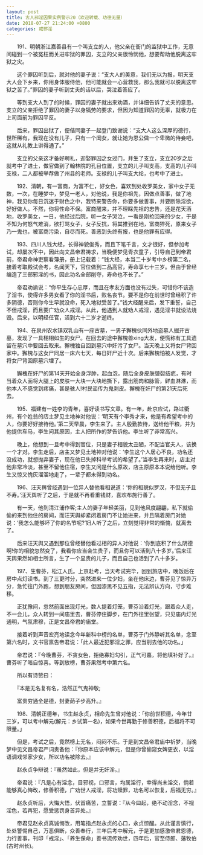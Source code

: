 ```yaml
---
layout: post
title: 古人邪淫因果实例警示20（欢迎转载、功德无量）
date: 2018-07-27 21:24:00 +0800
categories: 戒邪淫
---
```


　　191、明朝浙江嘉善县有一个叫支立的人，他父亲在衙门的监狱中工作，无意间碰到一个被冤枉而关进牢狱的罪囚，支立的父亲很怜悯他，想要帮助他脱离这牢狱之灾。
　　这个罪囚听到后，就对他的妻子说：“支大人的美意，我们无以为报，明天支大人会下乡来，你用身体服侍他，他可能就会一心营救我，那么我就可以脱离这牢狱之苦了。”罪囚的妻子听到丈夫的话以后，哭泣着答应了。
　　等到支大人到了的时候，罪囚的妻子就出来劝酒，并详细告诉了丈夫的意思。支立的父亲拒绝了罪囚的妻子以身犒劳的要求，但因为知道罪囚的无辜，就极力在上司面前为罪囚平反。
　　后来，罪囚出狱了，便偕同妻子一起登门致谢说：“支大人这么深厚的德行，世所稀有，我现在没有儿子，只有一个闺女，就让她为恩公做一个卑微的侍妾吧，这就从礼教上讲得通了。”
　　支立的父亲这才备好聘礼，迎娶罪囚之女过门，并生了支立，支立20岁之后就考中了进士，做官做到了翰林院的孔目位置，支立的儿子叫支高，支高的儿子叫支禄，二人都被举荐做了州县的老师。支禄的儿子叫支大纶，也考中了进士。
　　192、清朝，有一富商，为富不仁，好女色，喜欢到处收罗美女，家中女子无数，一次，在睡梦中，梦见一老人，对他说，我是你祖先，因做点善事，做了地神，我见你每日沉迷于财色之中，我特来警告你，你要多做善事，并要断除淫欲，好好做人。不然，你将性命不保。富商醒来，并不理睬先祖的忠告，还是花天酒地，收罗美女，一日，他经过后院，听一女子哭泣，一看是刚抢回来的少女，于是不知为何怒气难消，欲打骂女子，女子反抗，将其推到在地，富商猝死，原来女子乃一鬼也，被富商污染，自尽而死。善恶到头终有报，也是他罪有应得。
　　193、四川人钱大经，长得神貌俊秀，而且下笔千言，文才很好，但参加考试，却屡次不中，因此向文昌帝君祷求，当晚便梦见青衣童子，引导自己到帝君前，帝君命神吏察看簿册，册上记载着：“钱大经，本当二十岁考中乡榜第二名，接着考取殿试会考，名闻天下，官位做到二品高官，寿命享七十三岁。但由于曾经编造了三部邪淫的书，因此功名全部削夺，寿命也不长了。”
　　帝君劝谕说：“你平生存心忠厚，而且在孝友方面也没有过失，可惜你不该造了淫书，使得许多男女看了你的淫书后，败名丧节。要不是你在前世时曾经积了许多阴德，否则你今生早就没命，死入地狱受苦了。”钱大经醒来后，发下重誓，自己不但戒淫，而且要广劝众人戒淫。从此，他遇到人就劝人戒淫，遇见淫书就设法烧毁。后来，以明经任官，活到六十二岁才逝终。
　　194、在泉州农水镇双乳山有一座古墓，一男子獬槐伙同外地盗墓人掘开古墓，发现了一具栩栩如生的女尸。在回去的途中獬槐兽xing大发，便慌称有工具遗留在墓穴中要回去取来。獬槐独自回到墓穴中奸污了女尸。当天晚上又将女尸背回家中。獬槐与这女尸同居一床六七天，每日奸尸近十次。后来獬槐怕被人发觉，才将女尸背回原墓穴埋了。
　　獬槐在奸尸的第14天开始全身浮肿，起血泡，随后全身皮肤皲裂结疤，有时当着众人面将大腿上的皮肤一大块一大块地撕下，露出筋肉和脉管，鲜血淋淋，而他本人不感觉到疼痛，甚是骇人!村民谣传为鬼剥皮。獬槐在奸尸的第21天后死去。
　　195、福建有一姓李的青年，喜好读书写文章。有一年，赴京应试，路过衢州，有个姓翁的店主梦见土地神对他说：‘明天有个李秀才来，他是有希望考中的人，你要好好接待他。’第二天早晨，李生来了。主人殷勤款待，送给他干粮，并为他提供车马，李生问其原因，主人把所作的梦告诉他。李生听了非常高兴。
　　晚上，他想到一旦考中得到官位，只是妻子相貌太丑陋，不配当官夫人，该换一个才对。李生走后，店主又梦见土地神对他说：‘李生这个人居心不良，功名还没成功，就想抛弃妻子，现在他已失掉科举考试的希望了。’当李生再来时，店主对他非常冷淡，甚至不留他住宿，李生又问是什么原故，店主原原本本说给他听。李生又惊又愧灰溜溜地走了，一辈子都未得到功名。
　　196、汪天舆曾经遇到一位异人替他看相说道：‘你的相貌似罗汉，不但无子且不寿。’汪天舆听了之后，于是就不再看重钱财，喜欢布施行善了。
　　有一天，他到清江浦作客;主人的妻子年轻美丽，见到他风度翩翩，私下就偷偷的来到他住的房间，而汪天舆却紧闭着房门不让她进来，并且隔着房门对她说：‘我怎么能够坏了你的名节呢?’妇人听了之后，立刻觉得非常的惭愧，就离去了。
　　后来汪天舆又遇到那位曾经替他看过相的异人对他说：‘你到底积了什么阴德啊!你的相貌忽然变了，我看你应当会生贵子，而且你可以活到八十多岁。’后来汪天舆果然如相士所言，生了一个显贵的儿子，而且自己也活到了八十多岁。
　　197、生曹芬，松江人氏。上京赴考，当天考试完毕，回到旅店中，晚饭后在房中点灯读书。到了三更时分，突然进来一位少妇，坐在他床边，曹芬见了惊异万分，急忙往门外跑，想到朋友房间，但因漆黑不见五指，无法辨认方向，寸步难移。
　　正犹豫间，忽然前面出现灯光，数人提着灯笼，曹芬沿着灯光，跟着众人走，不一会儿，众人转到一间庙里去，曹芬停住脚步，在门外往里张望，只见庙内灯光通明，气氛肃穆，正是文昌帝君的庙堂。
　　接着听到声音宏亮地读念今年新科中榜的名单，曹芬于门外静听其名单，念至第六名时，文书官禀告帝君说：「此人最近犯邪淫之罪，应当削去他的功名。」
　　帝君说：『今晚曹芬，不贪女色，拒绝寡妇勾引，正气可嘉，将他填补好了。』曹芬听了暗自惊喜。等到放榜，曹芬果然考中第六名。
　　所以有诗赞曰：
　　『本是无名复有名，浩然正气鬼神敬;
　　富贵穷通全是德，封妻荫子步高升。』
　　198、清朝正德年，书生赵永贞，相命先生曾对他说：「你前世积德，今年廿三岁，可以考中解元(解元：乡试第一名)，如果今世再勤于修善积德，后福将不可限量。」
　　但是，考试之后，竟然榜上无名，闷闷不乐。于是到文昌帝君庙中祈梦，当晚梦中见文昌帝君严词责备他：『你原本应该中解元，但是你曾偷窥女婢更衣，以淫语调戏邻家少女，所以功名被除去。』
　　赵永贞争辩说：『虽然如此，但是并无奸淫。』
　　帝君说：『凡是心有淫念，目邪视，口邪言，均属淫行，幸得尚未淫交，倘若能够真心悔改，修善积德，广劝世人戒淫，将功赎罪，功名可以恢复，后福无穷。』
　　赵永贞听后，大悔大悟，伏首痛苦，立誓说：『从今曰起，绝不动淫念，不视淫色，若再犯，愿受惩罚身首异处。』
　　帝君见赵永贞真诚悔改，用笔指点赵永贞的心口，永贞惊醒。从此谨言慎行，处处警惕自己，万恶俱断，众善奉行，三年后考中解元，于是更加感激帝君恩德，力行善事，刊印「戒淫」、「养生保命」善书流传劝世，四年后，官至侍郎、藩牧伯(古时州长)。